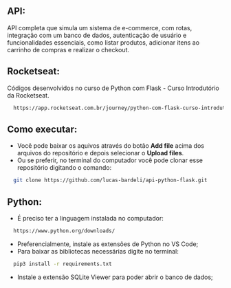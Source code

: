 
## API:
API completa que simula um sistema de e-commerce, com rotas, integração com um banco de dados, 
autenticação de usuário e funcionalidades essenciais, como listar produtos, adicionar itens ao 
carrinho de compras e realizar o checkout.

## Rocketseat:
Códigos desenvolvidos no curso de Python com Flask - Curso Introdutório da Rocketseat.
```bash
  https://app.rocketseat.com.br/journey/python-com-flask-curso-introdutorio/overview
```

## Como executar:
* Você pode baixar os aquivos através do botão **Add file** acima dos arquivos do repositório e depois selecionar o **Upload files**.
* Ou se preferir, no terminal do computador você pode clonar esse repositório digitando o comando:
```bash
  git clone https://github.com/lucas-bardeli/api-python-flask.git
```

## Python:
* É preciso ter a linguagem instalada no computador:
```bash
  https://www.python.org/downloads/
```
* Preferencialmente, instale as extensões de Python no VS Code;
* Para baixar as bibliotecas necessárias digite no terminal:
```bash
  pip3 install -r requirements.txt
```
* Instale a extensão SQLite Viewer para poder abrir o banco de dados;